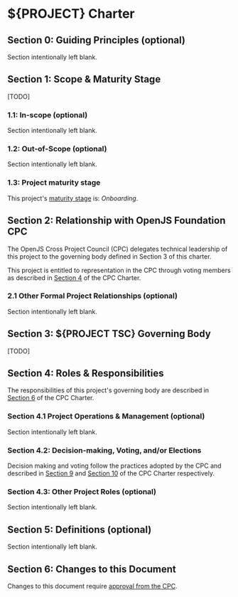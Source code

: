 # ${PROJECT} Charter

<!-- note: the purpose of a project charter is to provide a brief introduction to the project from a technical and community perspective. The document also connects a project's community leadership and governance with the OpenJS Foundation's governance and the Cross Project Council.

All sections marked optional are… optional! If you're not using them, please leave them in the charter with the phrase, 'Section intentionally left blank.'
-->

## Section 0: Guiding Principles (optional)

<!-- directions: provide a concise, high-level statement about the project's long-term principles, values, or mission.

ex. Electron Governance Charte: https://github.com/electron/governance/tree/main/charter#core-values
ex. AMP Charter: https://github.com/ampproject/meta/blob/main/CHARTER.md#section-0-guiding-principles-optional
-->

Section intentionally left blank.

<a name="section-1-scope"></a>
## Section 1: Scope & Maturity Stage

<!-- directions: Include a 3-4 sentence summary of what the project does, and/or what problems it solves. Imagine trying to explain your work to a colleague who is familiar with related technical concepts but unfamiliar with the project. You may also want to describe the project's value to community and/or business stakeholders.

ex. K8s SIG Architecture Charter: https://github.com/kubernetes/community/blob/HEAD/sig-architecture/charter.md#scope
-->

[TODO]

### 1.1: In-scope (optional)

<!-- directions: list or bullet out problem spaces, use cases, repositories or other projects which are included with the work but may not be readily apparent. This may help differentiate the project from other solutions in the space.

ex. [K8s SIG Architecture Charter](https://github.com/kubernetes/community/blob/HEAD/sig-architecture/charter.md#in-scope)
-->

Section intentionally left blank.

### 1.2: Out-of-Scope (optional)

<!-- directions: list or bullet out areas that may be seen to be related but are not included in the scope of this project. This may help clarify the kind of features, contributions, issues or problems the project is looking for.

ex. [K8s SIG Architecture Charter](https://github.com/kubernetes/community/blob/HEAD/sig-architecture/charter.md#out-of-scope)
-->

Section intentionally left blank.

### 1.3: Project maturity stage

<!-- directions: indicate the maturity stage of this project. -->

This project's [maturity stage](https://github.com/openjs-foundation/cross-project-council/blob/tobie-patch-3/PROJECT_PROGRESSION.md#project-stages) is: _Onboarding_.

## Section 2: Relationship with OpenJS Foundation CPC

<!-- directions: do not modify this section. -->

The OpenJS Cross Project Council (CPC) delegates technical leadership of this project to the governing body defined in Section 3 of this charter.

This project is entitled to representation in the CPC through voting members as described in [Section 4](https://github.com/openjs-foundation/cross-project-council/blob/main/CPC-CHARTER.md#voting-members) of the CPC Charter.

### 2.1 Other Formal Project Relationships (optional)

<!-- directions: describe any additional affiliations or groups that liaise with the project in a formal way (such as a W3C Community Group, for example). -->

Section intentionally left blank.

## Section 3: ${PROJECT TSC} Governing Body

<!-- directions: describe the structure of the group responsible for managing the project and its respective organization and repositories. If there are specific rules for membership or participation in the group, list them here.

ex. Node.js TSC Charter: https://github.com/nodejs/TSC/blob/HEAD/TSC-Charter.md#section-3-establishment-of-the-tsc
-->

[TODO]

## Section 4: Roles & Responsibilities 

<!-- directions: Do not modify this section. -->

The responsibilities of this project's governing body are described in [Section 6](https://github.com/openjs-foundation/cross-project-council/blob/main/CPC-CHARTER.md#section-6-non-responsibilities-of-the-cpc) of the CPC Charter.

### Section 4.1 Project Operations & Management (optional)

<!-- directions: use this section to describe any other specific tasks the project's Governing Body may be responsible for regarding process or project operations and management. -->

Section intentionally left blank.

### Section 4.2: Decision-making, Voting, and/or Elections

<!-- directions: the recommendation is to adopt the CPC decision-making and voting processes, as described in Section 9 and 10 of the CPC Charter. If so, just leave the below text. Alternatively, replace the below text with a different process. -->

Decision making and voting follow the practices adopted by the CPC and described in [Section 9](https://github.com/openjs-foundation/cross-project-council/blob/main/CPC-CHARTER.md#section-9-decision-making) and [Section 10](https://github.com/openjs-foundation/cross-project-council/blob/main/CPC-CHARTER.md#section-10-voting) of the CPC Charter respectively.

<!-- directions: please describe any election mechanism you might have below.

ex. Node.js TSC Charter: https://github.com/nodejs/TSC/blob/HEAD/TSC-Charter.md#section-6-elections
-->

### Section 4.3: Other Project Roles (optional)

<!-- directions: describe other roles within the project, such as chairperson, tech lead, collaborator, contributor, maintainer, etc. and any responsibilities or rights such role confers. You can also include this information by reference to your governance.md document. 

ex. Node.js TSC Charter: https://github.com/nodejs/TSC/blob/HEAD/TSC-Charter.md#section-8-project-roles
-->

Section intentionally left blank.

## Section 5: Definitions (optional)

<!-- directions: include any definitions that may help clarify terms or ideas found in this charter document.

ex. Node.js TSC Charter: https://github.com/nodejs/TSC/blob/HEAD/TSC-Charter.md#section-9-definitions
-->

Section intentionally left blank.

## Section 6: Changes to this Document

<!-- directions: Do not modify this section. -->

Changes to this document require [approval from the CPC](https://github.com/openjs-foundation/cross-project-council/blob/main/governance/GOVERNANCE.md#approving-project-charters).


